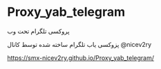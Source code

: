  # Proxy_yab_telegram
پروکسی تلگرام تحت وب 

پزوکسی یاب تلگرام ساخته شده توسط کانال @nicev2ry 

https://smx-nicev2ry.github.io/Proxy_yab_telegram/
